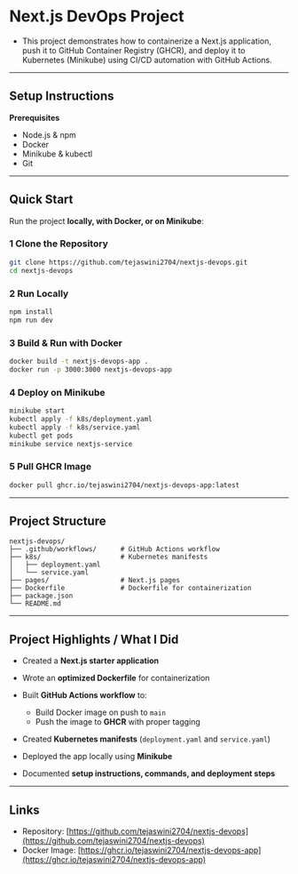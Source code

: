 #  Next.js DevOps Project

- This project demonstrates how to containerize a Next.js application, push it to GitHub Container Registry (GHCR), and deploy it to Kubernetes (Minikube) using CI/CD automation with GitHub Actions.
---
## Setup Instructions
**Prerequisites**

- Node.js & npm
- Docker
- Minikube & kubectl
- Git
---

## **Quick Start**

Run the project **locally, with Docker, or on Minikube**:

### 1️ Clone the Repository

```bash
git clone https://github.com/tejaswini2704/nextjs-devops.git
cd nextjs-devops
```

### 2️ Run Locally

```bash
npm install
npm run dev

```

### 3️ Build & Run with Docker

```bash
docker build -t nextjs-devops-app .
docker run -p 3000:3000 nextjs-devops-app

```

### 4️ Deploy on Minikube

```bash
minikube start
kubectl apply -f k8s/deployment.yaml
kubectl apply -f k8s/service.yaml
kubectl get pods
minikube service nextjs-service

```

### 5️ Pull GHCR Image

```bash
docker pull ghcr.io/tejaswini2704/nextjs-devops-app:latest
```

---

## **Project Structure**

```
nextjs-devops/
├── .github/workflows/      # GitHub Actions workflow
├── k8s/                    # Kubernetes manifests
│   ├── deployment.yaml
│   └── service.yaml
├── pages/                  # Next.js pages
├── Dockerfile              # Dockerfile for containerization
├── package.json
└── README.md
```

---

## **Project Highlights / What I Did**

* Created a **Next.js starter application**
* Wrote an **optimized Dockerfile** for containerization
* Built **GitHub Actions workflow** to:

  * Build Docker image on push to `main`
  * Push the image to **GHCR** with proper tagging
* Created **Kubernetes manifests** (`deployment.yaml` and `service.yaml`)
* Deployed the app locally using **Minikube**
* Documented **setup instructions, commands, and deployment steps**

---

## **Links**

* Repository: [https://github.com/tejaswini2704/nextjs-devops](https://github.com/tejaswini2704/nextjs-devops)
* Docker Image: [https://ghcr.io/tejaswini2704/nextjs-devops-app](https://ghcr.io/tejaswini2704/nextjs-devops-app)

